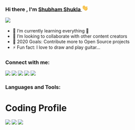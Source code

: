 ### Hi there , I'm <a href="https://www.linkedin.com/in/shubhin151/">Shubham Shukla </a> <img src="https://raw.githubusercontent.com/ABSphreak/ABSphreak/master/gifs/Hi.gif" width="4%"></a>
<a href="https://github.com/shubh-151/">
            <img src="https://komarev.com/ghpvc/?username=shubh-151">
        </a>

- 🌱 I’m currently learning everything 🤣
- 👯 I’m looking to collaborate with other content creators
- 🥅 2020 Goals: Contribute more to Open Source projects
- ⚡ Fun fact: I love to draw and play guitar...


### Connect with me:

<a href="https://www.linkedin.com/in/shubhin151/"><img src="logo/linkedin.png" width="40" /></a>
<a href="https://github.com/shubh-151/"><img src="logo/github-logo.png" width="40" /></a>
<a href="https://www.facebook.com/shubham.shukla.52035772/"><img src="logo/facebook.png" width="40" /></a>
<a href="https://twitter.com/SHUBHAM90411190"><img src="logo/twitter.png" width="40" /></a>
<a href="https://www.instagram.com/shubhin1511/"><img src="logo/instagram.png" width="40" /></a>
<br>

### Languages and Tools:


 <h1>Coding Profile</h1>
 <a href="https://www.hackerrank.com/shubhin151"><img src="logo/github-logo.png" width="40" /></a>
 <a href="https://auth.geeksforgeeks.org/user/shubhin151/profile"><img src="logo/gfg.png" width="40"></a>
 <a href="https://github.com/shubh-151/"><img src="logo/github-logo.png" width="40" /></a>





